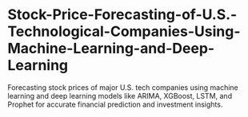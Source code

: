 # Stock-Price-Forecasting-of-U.S.-Technological-Companies-Using-Machine-Learning-and-Deep-Learning
Forecasting stock prices of major U.S. tech companies using machine learning and deep learning models like ARIMA, XGBoost, LSTM, and Prophet for accurate financial prediction and investment insights.
